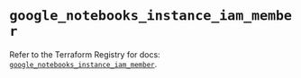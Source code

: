 # `google_notebooks_instance_iam_member`

Refer to the Terraform Registry for docs: [`google_notebooks_instance_iam_member`](https://registry.terraform.io/providers/hashicorp/google-beta/6.15.0/docs/resources/google_notebooks_instance_iam_member).
